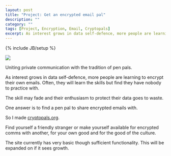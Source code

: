 ```yaml
---
layout: post
title: "Project: Get an encrypted email pal"
description: ""
category: ""
tags: [Project, Encryption, Email, Cryptopals]
excerpt: As interest grows in data self-defence, more people are learning to encrypt their own emails. Often, they will learn the skills but find they have nobody to practice with.
---
```

{% include JB/setup %}

<div class="image-right-box small"><a href="http://www.cryptopals.org"><img class="image-right" src='https://cryptopal.s3.amazonaws.com/images/postie.jpg'></a>
	<p>Uniting private communication with the tradition of pen pals.</p>
</div>

As interest grows in data self-defence, more people are learning to encrypt their own emails. Often, they will learn the skills but find they have nobody to practice with.

The skill may fade and their enthusiasm to protect their data goes to waste.

One answer is to find a pen pal to share encrypted emails with.

So I made [cryptopals.org](http://www.cryptopals.org "cryptopals.org").

Find yourself a friendly stranger or make yourself available for encrypted comms with another, for your own good and for the good of the culture.

The site currently has very basic though sufficient functionality. This will be expanded on if it sees growth.